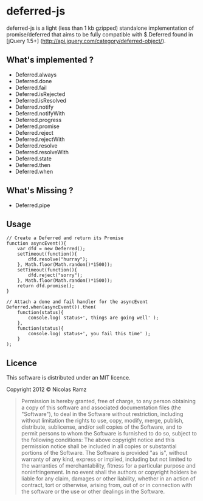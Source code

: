 deferred-js
===========

deferred-js is a light (less than 1 kb gzipped) standalone implementation of promise/deferred that aims to be fully compatible with $.Deferred found in [jQuery 1.5+] (http://api.jquery.com/category/deferred-object/).


What's implemented ?
--------------------

* Deferred.always
* Deferred.done
* Deferred.fail
* Deferred.isRejected
* Deferred.isResolved
* Deferred.notify
* Deferred.notifyWith
* Deferred.progress
* Deferred.promise
* Deferred.reject
* Deferred.rejectWith
* Deferred.resolve
* Deferred.resolveWith
* Deferred.state
* Deferred.then
* Deferred.when


What's Missing ?
----------------

* Deferred.pipe


Usage
-----

	// Create a Deferred and return its Promise
	function asyncEvent(){
		var dfd = new Deferred();
		setTimeout(function(){
			dfd.resolve("hurray");
		}, Math.floor(Math.random()*1500));
		setTimeout(function(){
			dfd.reject("sorry");
		}, Math.floor(Math.random()*1500));
		return dfd.promise();
	}

	// Attach a done and fail handler for the asyncEvent
	Deferred.when(asyncEvent()).then(
		function(status){
			console.log( status+', things are going well' );
		},
		function(status){
			console.log( status+', you fail this time' );
		}
	);

Licence
-------

This software is distributed under an MIT licence.

Copyright 2012 © Nicolas Ramz

> Permission is hereby granted, free of charge, to any person obtaining a copy of this software
> and associated documentation files (the "Software"), to deal in the Software without
> restriction, including without limitation the rights to use, copy, modify, merge, publish,
> distribute, sublicense, and/or sell copies of the Software, and to permit persons to whom the
> Software is furnished to do so, subject to the following conditions:
> The above copyright notice and this permission notice shall be included in all copies or
> substantial portions of the Software.
> The Software is provided "as is", without warranty of any kind, express or implied, including
> but not limited to the warranties of merchantability, fitness for a particular purpose and
> noninfringement. In no event shall the authors or copyright holders be liable for any claim,
> damages or other liability, whether in an action of contract, tort or otherwise, arising from,
> out of or in connection with the software or the use or other dealings in the Software.
